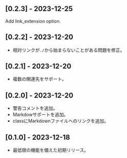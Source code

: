 ## [0.2.3] - 2023-12-25

Add link_extension option.

## [0.2.2] - 2023-12-20

- 相対リンクが`./`から始まらないことがある問題を修正。

## [0.2.1] - 2023-12-20

- 複数の関連先をサポート。

## [0.2.0] - 2023-12-20

- 警告コメントを追加。
- Markdowサポートを追加。
- classにMarkdownファイルへのリンクを追加。

## [0.1.0] - 2023-12-18

- 最低限の機能を備えた初期リリース。
